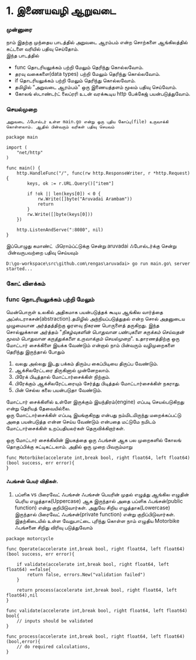# 1. இணையவழி ஆறுவடை

### முன்னுரை 

நாம் இதற்கு முந்தைய பாடத்தில்  அறுவடை ஆரம்பம் என்ற  சொற்களை ஆங்கிலத்தில் கட்டளை வரியில் பதிவு செய்தோம்.  
இந்த பாடத்தில்

* func தொடரியலுக்கம் பற்றி மேலும் தெரிந்து கொல்லவோம்.
* தரவு வகைகளை(data types) பற்றி மேலும் தெரிந்து  கொல்லவோம்.
* if தொடரியலுக்கம் பற்றி மேலும் தெரிந்து கொல்லவோம்.
* தமிழில் "அறுவடை ஆரம்பம்" ஒரு இணையத்தளம் மூலம் பதிவு செய்வோம்.
* கோலங் ஸ்டாண்டர்ட்  லைப்ரரி உடன் வரக்கூடிய http பேக்கேஜ் பயன்படுத்துவோம்.
 

### செயல்முறை

`அறுவடை ஃபோல்டர் உள்ள main.go என்று ஒரு புதிய கோப்பு(file) உருவாக்கி கொள்ளலாம். ஆதில் பின்வரும் வரிகள் பதிவு செயவம்` 

```
package main

import (
	"net/http"
)

func main() {
	http.HandleFunc("/", func(rw http.ResponseWriter, r *http.Request) {
		keys, ok := r.URL.Query()["item"]

		if !ok || len(keys[0]) < 0 {
			rw.Write([]byte("Aruvadai Arambam"))
			return
		}
		rw.Write([]byte(keys[0]))
	})

	http.ListenAndServe(":8080", nil)
}
```


இப்பொழுது கமாண்ட்  பிரொம்ப்ட்டுக்கு சென்று 
aruvadai ஃபோல்டர்க்கு சென்று  பின்வருபவற்றை பதிவு 
செய்யவும்

`D:\go-workspace\src\github.com\rengas\aruvadai> go run main.go\
server started...
`

### கோட் விளக்கம் 
### func தொடரியலுக்கம் பற்றி மேலும்
மென்பொருள் உலகில் அதிகமாக பயன்படுத்தக் கூடிய ஆங்கில வார்த்தை  அப்ஸ்டராகசன்(abstraction).தமிழில் 
அந்நியப்படுத்துதல் என்ற சொல் அதனுடைய முழுமையான அர்த்தத்திற்கு ஓரளவு நிகரண பொருளைத் தருகிறது. 
இந்த சொல்லுக்கான அர்த்தம் "*நிகழ்வுகளின் பொதுவான பண்புகளை சுருக்கம் செய்வதன் மூலம் பொதுவான 
கருத்துக்களை உருவாக்கும் செயல்முறை*". உதாரணத்திற்கு ஒரு மோட்டார் சைக்கிளை இயக்க வேண்டும் என்றால் 
நாம் பின்வரும்  வழிமுறைகளை தெரிந்து இருந்தால் போதும் 

1. வலது அல்லது  இடது பக்கம் திரும்ப கைப்பிடியை திருப்ப வேண்டும்.
2. ஆக்சிலரேட்டரை திருகினால் முன்னேறலாம்.
3. பிரேக் பிடித்தால் மோட்டார்சைக்கிள் நிற்கும்.
4. பிரேக்கும் ஆக்சிலரேட்டரையும் சேர்த்து பிடித்தல் மோட்டார்சைக்கிள் நகராது.
5. பின் செல்ல கலை பயன்படுதா வேண்டும்.
 
மோட்டார் சைக்கிளில் உள்ளே இருக்கும் இயந்திரம்(engine) எப்படி செயல்படுகிறது என்று தெரியத் தேவையில்லை.  
ஒரு மோட்டார்சைக்கிள் எப்படி இயங்குகிறது என்பது நம்மிடமிருந்து மறைக்கப்பட்டு அதை பயன்படுத்த 
என்ன செய்ய வேண்டும் என்பதை மட்டுமே நமிடம் மோட்டார்சைக்கிள் உறப்பதியலர்கள் தெருவிக்கிறார்கள்.

ஒரு மோட்டார் சைக்கிலின் இயகத்தை ஒரு ஃபங்சன் ஆக பல முறைகளில் கோலங் தொகுப்பிக்கு 
சுட்டிகட்டலாம். அதில் ஒரு முறை பிவரும்மாறு 

```
func Motorbike(accelerate int,break bool, right float64, left float64)(bool success, err error){
}
```

#### ஃபங்சன் பெயர் விதிகள்.

1. பப்ளிக vs பிரைவேட் ஃபங்சன்
ஃபங்சன் பெயரின் முதல் எழுத்து ஆங்கில எழுதின்  பெரிய எழுத்தாக(Uppercase) ஆக இருந்தால் அதை 
பப்ளிக ஃபங்சன்(public function) என்று  குறிபிடுவார்கள். அதுவே சிறிய எழுத்தாக(Lowercase) இருந்தால்
பிரைவேட் ஃபங்சன்(private function) என்று குறிப்பிடுவார்கள். இதற்கிடையில் உள்ள வேறுபாட்டை 
புரிந்து கொள்ள நாம் எழுதிய Motorbike ஃபங்சனை சிறிது விரிவு படுத்துவோம்  
```
package motorcycle

func Operate(accelerate int,break bool, right float64, left float64)(bool success, err error){

	if validate(accelerate int,break bool, right float64, left float64) ==false{
		return false, errors.New("validation failed")
	}

	return process(accelerate int,break bool, right float64, left float64),nil
}

func validate(accelerate int,break bool, right float64, left float64) bool{
	// inputs should be validated
}

func process(accelerate int,break bool, right float64, left float64) (bool,error){
	// do required calculations,
}

```


